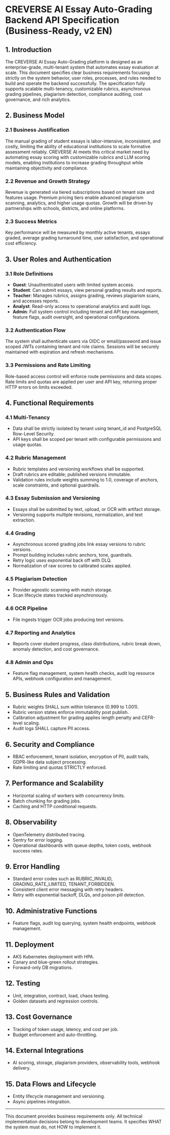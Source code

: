 # CREVERSE AI Essay Auto-Grading Backend API Specification (Business-Ready, v2 EN)

## 1. Introduction

The CREVERSE AI Essay Auto-Grading platform is designed as an enterprise-grade, multi-tenant system that automates essay evaluation at scale. This document specifies clear business requirements focusing strictly on the system behavior, user roles, processes, and rules needed to build and operate the backend successfully. The specification fully supports scalable multi-tenancy, customizable rubrics, asynchronous grading pipelines, plagiarism detection, compliance auditing, cost governance, and rich analytics.

## 2. Business Model

### 2.1 Business Justification
The manual grading of student essays is labor-intensive, inconsistent, and costly, limiting the ability of educational institutions to scale formative assessment reliably. CREVERSE AI meets this critical market need by automating essay scoring with customizable rubrics and LLM scoring models, enabling institutions to increase grading throughput while maintaining objectivity and compliance.

### 2.2 Revenue and Growth Strategy
Revenue is generated via tiered subscriptions based on tenant size and features usage. Premium pricing tiers enable advanced plagiarism scanning, analytics, and higher usage quotas. Growth will be driven by partnerships with schools, districts, and online platforms.

### 2.3 Success Metrics
Key performance will be measured by monthly active tenants, essays graded, average grading turnaround time, user satisfaction, and operational cost efficiency.

## 3. User Roles and Authentication

### 3.1 Role Definitions
- **Guest**: Unauthenticated users with limited system access.
- **Student**: Can submit essays, view personal grading results and reports.
- **Teacher**: Manages rubrics, assigns grading, reviews plagiarism scans, and accesses reports.
- **Analyst**: Read-only access to operational analytics and audit logs.
- **Admin**: Full system control including tenant and API key management, feature flags, audit oversight, and operational configurations.

### 3.2 Authentication Flow
The system shall authenticate users via OIDC or email/password and issue scoped JWTs containing tenant and role claims. Sessions will be securely maintained with expiration and refresh mechanisms.

### 3.3 Permissions and Rate Limiting
Role-based access control will enforce route permissions and data scopes. Rate limits and quotas are applied per user and API key, returning proper HTTP errors on limits exceeded.

## 4. Functional Requirements

### 4.1 Multi-Tenancy
- Data shall be strictly isolated by tenant using tenant_id and PostgreSQL Row-Level Security.
- API keys shall be scoped per tenant with configurable permissions and usage quotas.

### 4.2 Rubric Management
- Rubric templates and versioning workflows shall be supported.
- Draft rubrics are editable; published versions immutable.
- Validation rules include weights summing to 1.0, coverage of anchors, scale constraints, and optional guardrails.

### 4.3 Essay Submission and Versioning
- Essays shall be submitted by text, upload, or OCR with artifact storage.
- Versioning supports multiple revisions, normalization, and text extraction.

### 4.4 Grading
- Asynchronous scored grading jobs link essay versions to rubric versions.
- Prompt building includes rubric anchors, tone, guardrails.
- Retry logic uses exponential back off with DLQ.
- Normalization of raw scores to calibrated scales applied.

### 4.5 Plagiarism Detection
- Provider agnostic scanning with match storage.
- Scan lifecycle states tracked asynchronously.

### 4.6 OCR Pipeline
- File ingests trigger OCR jobs producing text versions.

### 4.7 Reporting and Analytics
- Reports cover student progress, class distributions, rubric break down, anomaly detection, and cost governance.

### 4.8 Admin and Ops
- Feature flag management, system health checks, audit log resource APIs, webhook configuration and management.

## 5. Business Rules and Validation

- Rubric weights SHALL sum within tolerance (0.999 to 1.001).
- Rubric version states enforce immutability post publish.
- Calibration adjustment for grading applies length penalty and CEFR-level scaling.
- Audit logs SHALL capture PII access.

## 6. Security and Compliance

- RBAC enforcement, tenant isolation, encryption of PII, audit trails, GDPR-like data subject processing.
- Rate limiting and quotas STRICTLY enforced.

## 7. Performance and Scalability

- Horizontal scaling of workers with concurrency limits.
- Batch chunking for grading jobs.
- Caching and HTTP conditional requests.

## 8. Observability

- OpenTelemetry distributed tracing.
- Sentry for error logging.
- Operational dashboards with queue depths, token costs, webhook success rates.

## 9. Error Handling

- Standard error codes such as RUBRIC_INVALID, GRADING_RATE_LIMITED, TENANT_FORBIDDEN.
- Consistent client error messaging with retry headers.
- Retry with exponential backoff, DLQs, and poison pill detection.

## 10. Administrative Functions

- Feature flags, audit log querying, system health endpoints, webhook management.

## 11. Deployment

- AKS Kubernetes deployment with HPA.
- Canary and blue-green rollout strategies.
- Forward-only DB migrations.

## 12. Testing

- Unit, integration, contract, load, chaos testing.
- Golden datasets and regression controls.

## 13. Cost Governance

- Tracking of token usage, latency, and cost per job.
- Budget enforcement and auto-throttling.

## 14. External Integrations

- AI scoring, storage, plagiarism providers, observability tools, webhook delivery.

## 15. Data Flows and Lifecycle

- Entity lifecycle management and versioning.
- Async pipelines integration.


---

This document provides business requirements only. All technical implementation decisions belong to development teams. It specifies WHAT the system must do, not HOW to implement it.